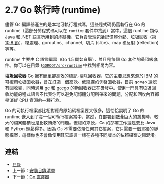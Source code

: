# 2.7 Go 執行時 (runtime)

儘管 Go 編譯器產生的是本地可執行程式碼，這些程式碼仍舊執行在 Go 的 runtime（這部分的程式碼可以在 `runtime` 套件中找到）當中。這個 runtime 類似 Java 和 .NET 語言所用到的虛擬機，它負責管理包括記憶體分配、垃圾回收（[第 10.8 節](10.8.md)）、棧處理、goroutine、channel、切片 (slice)、map 和反射 (reflection) 等等。

runtime 主要由 C 語言編寫（Go 1.5 開始自舉），並且是每個 Go 套件的最頂級套件。你可以在目錄 [`$GOROOT/src/runtime`](https://github.com/golang/go/tree/master/src/runtime) 中找到相關內容。

**垃圾回收器** Go 擁有簡單卻高效的標記-清除回收器。它的主要思想來源於 IBM 的可複用垃圾回收器，旨在打造一個高效、低延遲的併發回收器。目前 gccgo 還沒有回收器，同時適用 gc 和 gccgo 的新回收器正在研發中。使用一門具有垃圾回收功能的程式語言不代表你可以避免記憶體分配所帶來的問題，分配和回收內容都是消耗 CPU 資源的一種行為。

Go 的可執行檔案都比相對應的原始碼檔案要大很多，這恰恰說明了 Go 的 runtime 嵌入到了每一個可執行檔案當中。當然，在部署到數量巨大的叢集時，較大的檔案體積也是比較頭疼的問題。但總的來說，Go 的部署工作還是要比 Java 和 Python 輕鬆得多。因為 Go 不需要依賴任何其它檔案，它只需要一個單獨的靜態檔案，這樣你也不會像使用其它語言一樣在各種不同版本的依賴檔案之間混淆。

## 連結

- [目錄](directory.md)
- 上一節：[安裝目錄清單](02.6.md)
- 下一節：[Go 直譯器](02.8.md)
